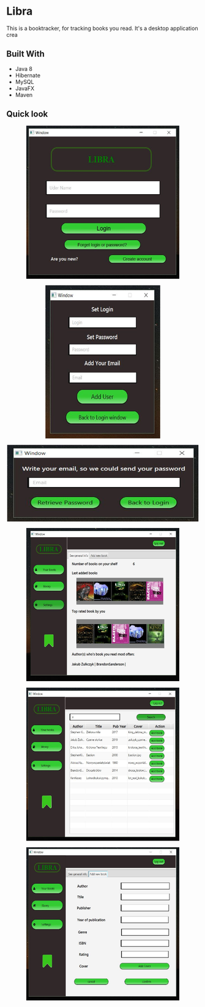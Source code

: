 # Libra

This is a booktracker, for tracking books you read. It's a desktop application crea

## Built With

* Java 8
* Hibernate
* MySQL
* JavaFX
* Maven
  

## Quick look
<p align="center">
  <img width="400" height="400" src="https://github.com/AlarQ/Libra/blob/master/images/logging.JPG">
</p>
<p align="center">
  <img width="300" height="400" src="https://github.com/AlarQ/Libra/blob/master/images/create_acc.JPG">
</p>
<p align="center">
  <img width="500" height="200" src="https://github.com/AlarQ/Libra/blob/master/images/retrieve.JPG">
</p>
<p align="center">
  <img width="400" height="400" src="https://github.com/AlarQ/Libra/blob/master/images/user.JPG">
</p>
<p align="center">
  <img width="400" height="400" src="https://github.com/AlarQ/Libra/blob/master/images/library.JPG">
</p>
<p align="center">
  <img width="400" height="400" src="https://github.com/AlarQ/Libra/blob/master/images/add_book_manual.JPG">
</p>
